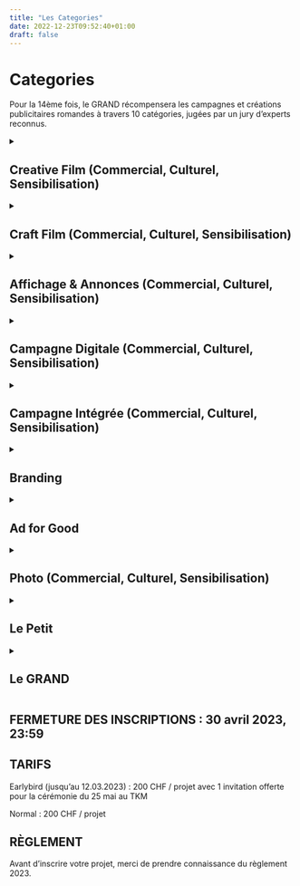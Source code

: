 ```yaml
---
title: "Les Categories"
date: 2022-12-23T09:52:40+01:00
draft: false
---
```



# Categories

Pour la 14ème fois, le GRAND récompensera les campagnes et créations publicitaires romandes à travers 10 catégories, jugées par un jury d’experts reconnus.
<details>
<summary><h2>Creative Film (Commercial, Culturel, Sensibilisation)</h2></summary>

Cette catégorie récompense les films d’une durée maximale de 180 sec. Les films doivent avoir été diffusés à la télévision et/ou au cinéma et/ou sur le web. Les films inscrits dans cette catégorie seront jugés selon un barème de notes basé avant tout sur la créativité du concept, l’originalité de la narration et la clarté du message.

</details>

<details>
<summary><h2>Craft Film (Commercial, Culturel, Sensibilisation)</h2></summary>

Cette catégorie récompense les films d’une durée maximale de 180 sec. Les films doivent avoir été diffusés à la télévision et/ou au cinéma et/ou sur le web. Les films inscrits dans cette catégorie seront jugés selon un barème de notes basé avant tout sur les qualités techniques de la réalisation, mais aussi sur l’originalité de la narration et la clarté du message.

</details>

<details>
<summary><h2>Affichage & Annonces (Commercial, Culturel, Sensibilisation)</h2></summary>

Cette catégorie récompense les affiches et annonces ayant été diffusées sur les réseaux officiels des régies d’affichage et/ou dans la presse. Les affiches et annonces inscrites dans cette catégorie seront jugées selon un barème de notes basé avant tout sur la créativité du concept, la qualité d’exécution et la clarté du message.

</details>

<details>
<summary><h2>Campagne Digitale (Commercial, Culturel, Sensibilisation)</h2></summary>

Cette catégorie récompense les campagnes et projets diffusés en ligne. Les projets inscrits dans cette catégorie seront jugés selon un barème de notes basé avant tout sur la créativité du concept mis en place, l’ensemble des éléments de création, l’utilisation adéquate du média.

</details>

<details>
<summary><h2>Campagne Intégrée (Commercial, Culturel, Sensibilisation)</h2></summary>

Cette catégorie récompense toute campagne publicitaire déclinée sur un minimum de 3 points de contact différents (ex: TV, Affichage, Web). Les campagnes inscrites dans cette catégorie seront jugées selon un barème de notes basé avant tout sur la créativité de l’idée de base, la pertinence de déclinaison sur les différents supports et la clarté du message.

</details>

<details>
<summary><h2>Branding</h2></summary>

Cette catégorie récompense toute identité de marque et ses déclinaisons graphiques. Les projets inscrits dans cette catégorie seront jugés selon un barème de notes basé avant tout sur la créativité du projet, la réalisation graphique des éléments ainsi que la pertinence et la compréhension vis-à-vis de la marque.
Expérientiel (Commercial, Culturel, Sensibilisation)
Cette catégorie récompense les actions non conventionnelles de marketing se déroulant généralement en extérieur. Un descriptif de l’opération ou une vidéo de présentation doit être fourni lors de l’inscription. Les projets inscrits dans cette catégorie seront jugés selon un barème de notes basé avant tout sur la créativité du concept, la clarté du message et la mise en œuvre de l’action dans sa globalité.

</details>

<details>
<summary><h2>Ad for Good</h2></summary>

Cette catégorie récompense les campagnes, tout support confondu, réalisées pour des œuvres caritatives ou encourageant à un changement politique ou sociétal positif. Les projets inscrits dans cette catégorie seront jugés selon un barème de notes basé avant tout sur la créativité du concept, l’originalité de la réalisation et la clarté du message.

</details>

<details>
<summary><h2>Photo (Commercial, Culturel, Sensibilisation)</h2></summary>

Cette catégorie récompense les travaux photographiques de commande. Les photographies inscrites dans cette catégorie seront jugées dans le contexte du matériel de communication pour lequel elles ont été produites. Le barème de notes sera basé avant tout sur la composition, la technique et mise au service du message.

</details>

<details>
<summary><h2>Le Petit</h2></summary>

Cette catégorie récompense les talents de demain (étudiant·e·s et jeunes professionnel·le·s) qui devront répondre à un brief fourni par le GRAND. Les projets inscrits dans cette catégorie seront jugés selon un barème de notes basé avant tout sur la créativité du concept.

</details>

<details>
<summary><h2>Le GRAND</h2></summary>

Distinction suprême, le GRAND récompense le projet, toutes catégories confondues, qui aura su surprendre le jury tant par l’originalité de son concept que par sa réalisation. Tous les projets sont inscrits d’office dans cette catégorie.

</details>

## FERMETURE DES INSCRIPTIONS : 30 avril 2023, 23:59

## TARIFS

Earlybird (jusqu’au 12.03.2023) :
200 CHF / projet avec 1 invitation offerte pour la cérémonie du 25 mai au TKM

Normal :
200 CHF / projet

## RÈGLEMENT

Avant d’inscrire votre projet, merci de prendre connaissance du règlement 2023.
